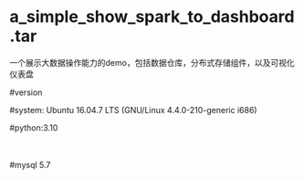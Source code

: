 # a_simple_show_spark_to_dashboard.tar
一个展示大数据操作能力的demo，包括数据仓库，分布式存储组件，以及可视化仪表盘

#version 

#system: Ubuntu 16.04.7 LTS (GNU/Linux 4.4.0-210-generic i686)

#python:3.10
<br/>  
<br/>  

#mysql 5.7 
